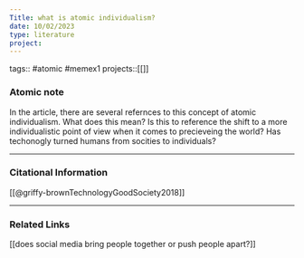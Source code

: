 ```yaml
---
Title: what is atomic individualism?
date: 10/02/2023
type: literature
project:
---
```

tags::  #atomic  #memex1 
projects::[[]]

### Atomic note

In the article, there are several refernces to this concept of atomic individualism. What does this mean? Is this to reference the shift to a more individualistic point of view when it comes to precieveing the world? Has techonogly turned humans from socities to individuals?

---
### Citational Information

[[@griffy-brownTechnologyGoodSociety2018]]

---
### Related Links 

[[does social media bring people together or push people apart?]]
